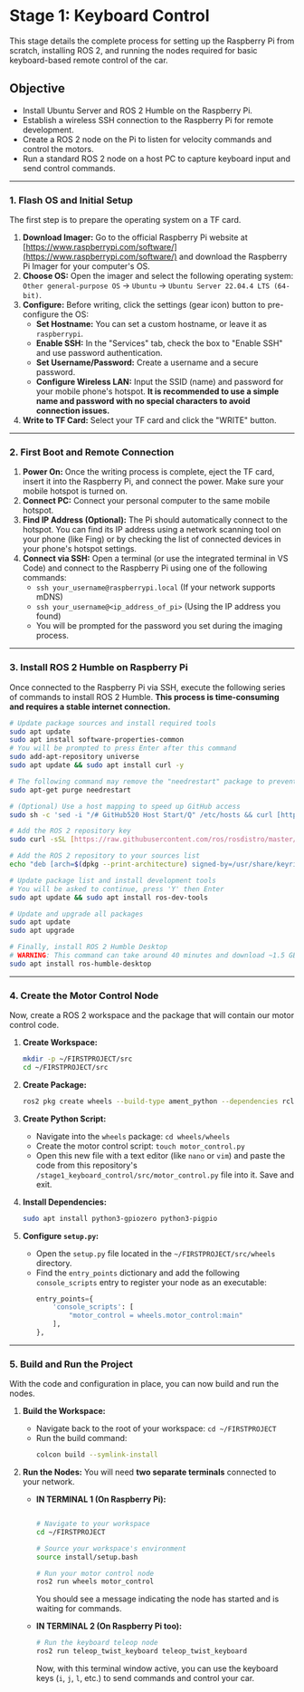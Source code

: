# Stage 1: Keyboard Control

This stage details the complete process for setting up the Raspberry Pi from scratch, installing ROS 2, and running the nodes required for basic keyboard-based remote control of the car.

## Objective

-   Install Ubuntu Server and ROS 2 Humble on the Raspberry Pi.
-   Establish a wireless SSH connection to the Raspberry Pi for remote development.
-   Create a ROS 2 node on the Pi to listen for velocity commands and control the motors.
-   Run a standard ROS 2 node on a host PC to capture keyboard input and send control commands.

---

### 1. Flash OS and Initial Setup

The first step is to prepare the operating system on a TF card.

1.  **Download Imager:** Go to the official Raspberry Pi website at [https://www.raspberrypi.com/software/](https://www.raspberrypi.com/software/) and download the Raspberry Pi Imager for your computer's OS.
2.  **Choose OS:** Open the imager and select the following operating system: `Other general-purpose OS` -> `Ubuntu` -> `Ubuntu Server 22.04.4 LTS (64-bit)`.
3.  **Configure:** Before writing, click the settings (gear icon) button to pre-configure the OS:
    -   **Set Hostname:** You can set a custom hostname, or leave it as `raspberrypi`.
    -   **Enable SSH:** In the "Services" tab, check the box to "Enable SSH" and use password authentication.
    -   **Set Username/Password:** Create a username and a secure password.
    -   **Configure Wireless LAN:** Input the SSID (name) and password for your mobile phone's hotspot. **It is recommended to use a simple name and password with no special characters to avoid connection issues.**
4.  **Write to TF Card:** Select your TF card and click the "WRITE" button.

---

### 2. First Boot and Remote Connection

1.  **Power On:** Once the writing process is complete, eject the TF card, insert it into the Raspberry Pi, and connect the power. Make sure your mobile hotspot is turned on.
2.  **Connect PC:** Connect your personal computer to the same mobile hotspot.
3.  **Find IP Address (Optional):** The Pi should automatically connect to the hotspot. You can find its IP address using a network scanning tool on your phone (like Fing) or by checking the list of connected devices in your phone's hotspot settings.
4.  **Connect via SSH:** Open a terminal (or use the integrated terminal in VS Code) and connect to the Raspberry Pi using one of the following commands:
    -   `ssh your_username@raspberrypi.local` (If your network supports mDNS)
    -   `ssh your_username@<ip_address_of_pi>` (Using the IP address you found)
    -   You will be prompted for the password you set during the imaging process.

---

### 3. Install ROS 2 Humble on Raspberry Pi

Once connected to the Raspberry Pi via SSH, execute the following series of commands to install ROS 2 Humble. **This process is time-consuming and requires a stable internet connection.**

```bash
# Update package sources and install required tools
sudo apt update
sudo apt install software-properties-common
# You will be prompted to press Enter after this command
sudo add-apt-repository universe
sudo apt update && sudo apt install curl -y

# The following command may remove the "needrestart" package to prevent interruptions during installation
sudo apt-get purge needrestart

# (Optional) Use a host mapping to speed up GitHub access
sudo sh -c 'sed -i "/# GitHub520 Host Start/Q" /etc/hosts && curl [https://raw.hellogithub.com/hosts](https://raw.hellogithub.com/hosts) >> /etc/hosts'

# Add the ROS 2 repository key
sudo curl -sSL [https://raw.githubusercontent.com/ros/rosdistro/master/ros.key](https://raw.githubusercontent.com/ros/rosdistro/master/ros.key) -o /usr/share/keyrings/ros-archive-keyring.gpg

# Add the ROS 2 repository to your sources list
echo "deb [arch=$(dpkg --print-architecture) signed-by=/usr/share/keyrings/ros-archive-keyring.gpg] [http://packages.ros.org/ros2/ubuntu](http://packages.ros.org/ros2/ubuntu) $(. /etc/os-release && echo $UBUNTU_CODENAME) main" | sudo tee /etc/apt/sources.list.d/ros2.list > /dev/null

# Update package list and install development tools
# You will be asked to continue, press 'Y' then Enter
sudo apt update && sudo apt install ros-dev-tools

# Update and upgrade all packages
sudo apt update
sudo apt upgrade

# Finally, install ROS 2 Humble Desktop
# WARNING: This command can take around 40 minutes and download ~1.5 GB of data.
sudo apt install ros-humble-desktop
```

---

### 4. Create the Motor Control Node

Now, create a ROS 2 workspace and the package that will contain our motor control code.

1.  **Create Workspace:**
    ```bash
    mkdir -p ~/FIRSTPROJECT/src
    cd ~/FIRSTPROJECT/src
    ```

2.  **Create Package:**
    ```bash
    ros2 pkg create wheels --build-type ament_python --dependencies rclpy
    ```

3.  **Create Python Script:**
    -   Navigate into the `wheels` package: `cd wheels/wheels`
    -   Create the motor control script: `touch motor_control.py`
    -   Open this new file with a text editor (like `nano` or `vim`) and paste the code from this repository's `/stage1_keyboard_control/src/motor_control.py` file into it. Save and exit.

4.  **Install Dependencies:**
    ```bash
    sudo apt install python3-gpiozero python3-pigpio
    ```

5.  **Configure `setup.py`:**
    -   Open the `setup.py` file located in the `~/FIRSTPROJECT/src/wheels` directory.
    -   Find the `entry_points` dictionary and add the following `console_scripts` entry to register your node as an executable:
        ```python
        entry_points={
            'console_scripts': [
                "motor_control = wheels.motor_control:main"
            ],
        },
        ```

---

### 5. Build and Run the Project

With the code and configuration in place, you can now build and run the nodes.

1.  **Build the Workspace:**
    -   Navigate back to the root of your workspace: `cd ~/FIRSTPROJECT`
    -   Run the build command:
        ```bash
        colcon build --symlink-install
        ```

2.  **Run the Nodes:**
    You will need **two separate terminals** connected to your network.

    -   **IN TERMINAL 1 (On Raspberry Pi):**
        ```bash
        
        # Navigate to your workspace
        cd ~/FIRSTPROJECT
        
        # Source your workspace's environment
        source install/setup.bash
        
        # Run your motor control node
        ros2 run wheels motor_control
        ```
        You should see a message indicating the node has started and is waiting for commands.

    -   **IN TERMINAL 2 (On Raspberry Pi too):**
        ```bash
        # Run the keyboard teleop node
        ros2 run teleop_twist_keyboard teleop_twist_keyboard
        ```
        Now, with this terminal window active, you can use the keyboard keys (`i`, `j`, `l`, etc.) to send commands and control your car.
